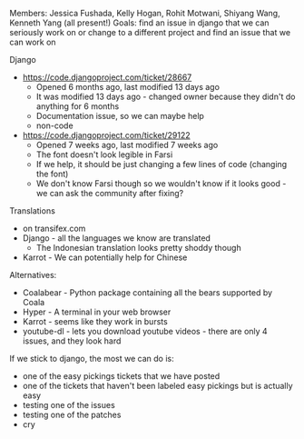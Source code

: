 Members: Jessica Fushada, Kelly Hogan, Rohit Motwani, Shiyang Wang, Kenneth Yang (all present!)
Goals: find an issue in django that we can seriously work on or change to a different project and find an issue that we can work on

Django
- https://code.djangoproject.com/ticket/28667
	- Opened 6 months ago, last modified 13 days ago
	- It was modified 13 days ago - changed owner because they didn't do anything for 6 months
	- Documentation issue, so we can maybe help
	- non-code
- https://code.djangoproject.com/ticket/29122
	- Opened 7 weeks ago, last modified 7 weeks ago
	- The font doesn't look legible in Farsi
	- If we help, it should be just changing a few lines of code (changing the font)
	- We don't know Farsi though so we wouldn't know if it looks good - we can ask the community after fixing?

Translations
- on transifex.com
- Django - all the languages we know are translated
	- The Indonesian translation looks pretty shoddy though
- Karrot - We can potentially help for Chinese

Alternatives:
- Coalabear - Python package containing all the bears supported by Coala
- Hyper - A terminal in your web browser
- Karrot - seems like they work in bursts
- youtube-dl - lets you download youtube videos - there are only 4 issues, and they look hard

If we stick to django, the most we can do is:
- one of the easy pickings tickets that we have posted 
- one of the tickets that haven't been labeled easy pickings but is actually easy
- testing one of the issues
- testing one of the patches
- cry




